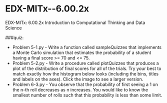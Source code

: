 EDX-MITx--6.00.2x
==================

EDX-MITx: 6.00.2x Introduction to Computational Thinking and Data Science

###quiz:
* Problem 5-1.py - Write a function called sampleQuizzes that implements a Monte Carlo simulation that estimates the probability of a student having a final score >= 70 and <= 75.
* Problem 5-2.py - Write a procedure called plotQuizzes that produces a plot of the distribution of final scores for all of the trials. Try your best to match exactly how the histogram below looks (including the bins, titles and labels on the axes). Click the image to see a larger version.
* Problem 6-3.py - You observe that the probability of first seeing a 1 on the n-th roll decreases as n increases. You would like to know the smallest number of rolls such that this probability is less than some limit.


